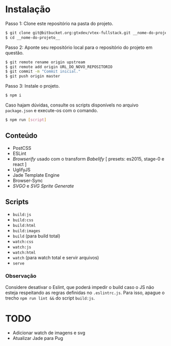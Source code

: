 # Instalação

Passo 1: Clone este repositório na pasta do projeto.

```bash
$ git clone git@bitbucket.org:gtxdev/vtex-fullstack.git __nome-do-projeto__
$ cd __nome-do-projeto__
```

Passo 2: Aponte seu repositório local para o repositório do projeto em questão.

```bash
$ git remote rename origin upstream
$ git remote add origin URL_DO_NOVO_REPOSITORIO
$ git commit -m "Commit inicial."
$ git push origin master
```

Passo 3: Instale o projeto.

```bash
$ npm i
```

Caso hajam dúvidas, consulte os scripts disponívels no arquivo `package.json` e execute-os com o comando.

```bash
$ npm run [script]
```

## Conteúdo

+ PostCSS
+ ESLint
+ *Browserify* usado com o transform *Babelify* [ presets: es2015, stage-0 e react ]
+ UglifyJS
+ Jade Template Engine
+ Browser-Sync
+ *SVGO* e *SVG Sprite Generate*

## Scripts

+ `build:js`
+ `build:css`
+ `build:html`
+ `build:images`
+ `build` (para build total)
+ `watch:css`
+ `watch:js`
+ `watch:html`
+ `watch` (para watch total e servir arquivos)
+ `serve`

### Observação

Considere desativar o Eslint, que poderá impedir o build caso o JS não esteja respeitando as regras definidas no `.eslintrc.js`. Para isso, apague o trecho `npm run lint &&` do script `build:js`.

# TODO

+ Adicionar watch de imagens e svg
+ Atualizar Jade para Pug
